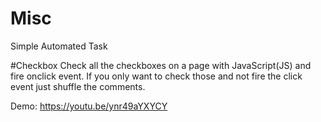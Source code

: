 # Misc
Simple Automated Task

#Checkbox
Check all the checkboxes on a page with JavaScript(JS) and fire onclick event. If you only want to check those and not fire the click event just shuffle the comments.

Demo: https://youtu.be/ynr49aYXYCY
